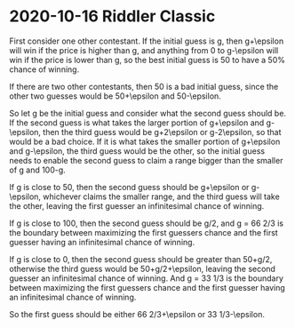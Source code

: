 2020-10-16 Riddler Classic
==========================
First consider one other contestant.  If the initial guess is g, then
g+\epsilon will win if the price is higher than g, and anything from 0 to
g-\epsilon will win if the price is lower than g, so the best initial
guess is 50 to have a 50% chance of winning.

If there are two other contestants, then 50 is a bad initial guess, since
the other two guesses would be 50+\epsilon and 50-\epsilon.

So let g be the initial guess and consider what the second guess should
be.  If the second guess is what takes the larger portion of g+\epsilon
and g-\epsilon, then the third guess would be g+2\epsilon or g-2\epsilon,
so that would be a bad choice.  If it is what takes the smaller portion
of g+\epsilon and g-\epsilon, the third guess would be the other, so the
initial guess needs to enable the second guess to claim a range bigger
than the smaller of g and 100-g.

If g is close to 50, then the second guess should be g+\epsilon or
g-\epsilon, whichever claims the smaller range, and the third guess will
take the other, leaving the first guesser an infinitesimal chance of
winning.

If g is close to 100, then the second guess should be g/2, and g = 66 2/3
is the boundary between maximizing the first guessers chance and the first
guesser having an infinitesimal chance of winning.

If g is close to 0, then the second guess should be greater than 50+g/2,
otherwise the third guess would be 50+g/2+\epsilon, leaving the second
guesser an infinitesimal chance of winning.  And g = 33 1/3 is the
boundary between maximizing the first guessers chance and the first
guesser having an infinitesimal chance of winning.

So the first guess should be either 66 2/3+\epsilon or 33 1/3-\epsilon.
